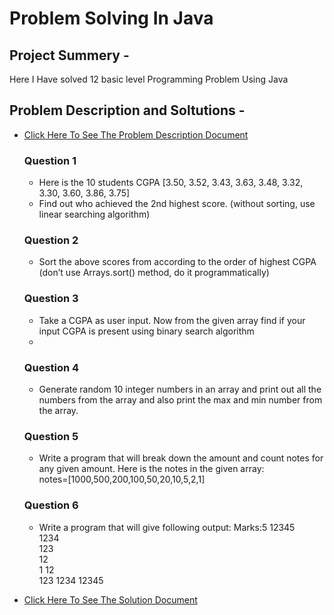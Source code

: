 # Problem Solving In Java

## Project Summery -
 Here I Have solved 12 basic level Programming Problem Using Java

 ## Problem Description and Soltutions -
 - [Click Here To See The Problem Description Document](https://docs.google.com/document/d/1nVCycE11otMBeOLXjZYmpDSOdQmTZaOZ2qeEKHDleBk/edit?usp=sharing)
   ### Question 1
   -  Here is the 10 students CGPA [3.50, 3.52, 3.43, 3.63, 3.48, 3.32, 3.30, 3.60, 3.86, 3.75]
   - Find out who achieved the 2nd highest score. (without sorting, use linear searching algorithm)
   ### Question 2
   -  Sort the above scores from according to the order of highest CGPA (don’t use Arrays.sort() method, do it programmatically)
   ### Question 3
   -  Take a CGPA as user input. Now from the given array find if your input CGPA is present using binary search algorithm
   -  
    ### Question 4
   - Generate random 10 integer numbers in an array and print out all the numbers from the array and also print the max and min number from the array.

    ### Question 5
    - Write a program that will break down the amount and count notes for any given amount. Here is the notes in the given array:    
notes=[1000,500,200,100,50,20,10,5,2,1]

   ### Question 6
   - Write a program that will give following output:   Marks:5 
12345    
1234    
123  
12  
1
12   
123 
1234
12345

   
 - [Click Here To See The Solution Document](https://docs.google.com/document/d/10otlwVuxS67WUWe2gvgaZWC6V_TL8AXSRg9miniAAV4/edit?usp=sharing)
